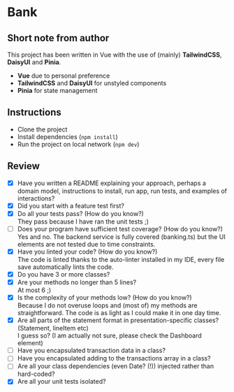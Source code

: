 # Bank

## Short note from author
This project has been written in Vue with the use of (mainly) **TailwindCSS**, **DaisyUI** and **Pinia**.
- **Vue** due to personal preference
- **TailwindCSS** and **DaisyUI** for unstyled components
- **Pinia** for state management

## Instructions
- Clone the project
- Install dependencies (`npm install`)
- Run the project on local network (`npm dev`)

## Review
- [X] Have you written a README explaining your approach, perhaps a domain model, instructions to install, run app, run tests, and examples of interactions?
- [X] Did you start with a feature test first?
- [X] Do all your tests pass? (How do you know?)<br>They pass because I have ran the unit tests ;)
- [ ] Does your program have sufficient test coverage? (How do you know?) <br> Yes and no. The backend service is fully covered (banking.ts) but the UI elements are not tested due to time constraints.
- [X] Have you linted your code? (How do you know?)<br>The code is linted thanks to the auto-linter installed in my IDE, every file save automatically lints the code.
- [X] Do you have 3 or more classes?
- [X] Are your methods no longer than 5 lines?<br>At most 6 ;)
- [X] Is the complexity of your methods low? (How do you know?)<br>Because I do not overuse loops and (most of) my methods are straightforward. The code is as light as I could make it in one day time.
- [X] Are all parts of the statement format in presentation-specific classes? (Statement, lineItem etc)<br>I guess so? (I am actually not sure, please check the Dashboard element)
- [ ] Have you encapsulated transaction data in a class?
- [ ] Have you encapsulated adding to the transactions array in a class?
- [ ] Are all your class dependencies (even Date? (!)) injected rather than hard-coded?
- [X] Are all your unit tests isolated?
